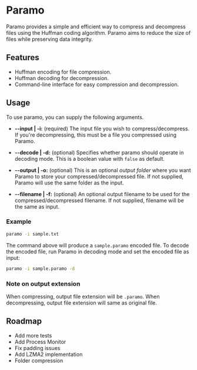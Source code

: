 # Paramo
Paramo provides a simple and efficient way to compress and decompress files using the Huffman coding algorithm. Paramo aims to reduce the size of files while preserving data integrity.

## Features
- Huffman encoding for file compression.
- Huffman decoding for decompression.
- Command-line interface for easy compression and decompression.

## Usage
To use paramo, you can supply the following arguments.
- **--input | -i:** (required) The input file you wish to compress/decompress. If you're decompressing, this must be a file you compressed using Paramo.

- **--decode | -d:** (optional) Specifies whether paramo should operate in decoding mode. This is a boolean value with `false` as default.

- **--output | -o:** (optional) This is an optional *output folder* where you want Paramo to store your compressed/decompressed file. If not supplied, Paramo will use the same folder as the input.

- **--filename | -f:** (optional) An optional output filename to be used for the compressed/decompressed filename. If not supplied, filename will be the same as input. 

### Example
```bash
paramo -i sample.txt
```

The command above will produce a `sample.paramo` encoded file. To decode the encoded file, run Paramo in decoding mode and set the encoded file as input:
```bash
paramo -i sample.paramo -d
```

### Note on output extension
When compressing, output file extension will be `.paramo`. When decompressing, output file extension will same as original file.

## Roadmap
- Add more tests
- Add Process Monitor
- Fix padding issues
- Add LZMA2 implementation
- Folder compression